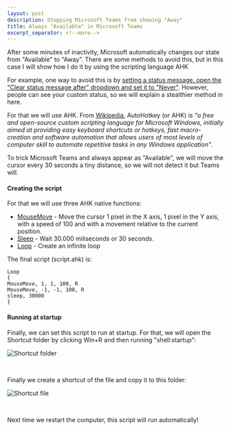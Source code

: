 ```yaml
---
layout: post
description: Stopping Microsoft Teams from showing "Away"
title: Always "Available" in Microsoft Teams
excerpt_separator: <!--more-->
---
```


After some minutes of inactivity, Microsoft automatically changes our state from "Available" to "Away". There are some methods to avoid this, but in this case I will show how I do it by using the scripting language AHK

<!--more-->

For example, one way to avoid this is by [setting a status message, open the "Clear status message after" dropdown and set it to "Never"](https://www.addictivetips.com/web-conferencing/microsoft-teams-away-status/). However, people can see your custom status, so we will explain a stealthier method in here.

For that we will use AHK. From [Wikipedia](https://en.wikipedia.org/wiki/AutoHotkey), AutoHotkey (or AHK) is *"a free and open-source custom scripting language for Microsoft Windows, initially aimed at providing easy keyboard shortcuts or hotkeys, fast macro-creation and software automation that allows users of most levels of computer skill to automate repetitive tasks in any Windows application"*.

To trick Microsoft Teams and always appear as "Available", we will move the cursor every 30 seconds a tiny distance, so we will not detect it but Teams will. 

#### Creating the script

For that we will use three AHK native functions:
- [MouseMove](https://www.autohotkey.com/docs/commands/MouseMove.htm) - Move the cursor 1 pixel in the X axis, 1 pixel in the Y axis, with a speed of 100 and with a movement relative to the current position.
- [Sleep](https://www.autohotkey.com/docs/commands/Sleep.htm) - Wait 30.000 miliseconds or 30 seconds.
- [Loop](https://www.autohotkey.com/docs/commands/Loop.htm) - Create an infinite loop

The final script (script.ahk) is:

```
Loop
{
MouseMove, 1, 1, 100, R
MouseMove, -1, -1, 100, R
sleep, 30000
}
```

#### Running at startup

Finally, we can set this script to run at startup. For that, we will open the Shortcut folder by clicking Win+R and then running "shell:startup":

![Shortcut folder](https://raw.githubusercontent.com/ricardojoserf/ricardojoserf.github.io/master/images/servicedesk/image5.png)

<br>

Finally we create a shortcut of the file and copy it to this folder:

![Shortcut file](https://raw.githubusercontent.com/ricardojoserf/ricardojoserf.github.io/master/images/servicedesk/image6.png)

<br>

Next time we restart the computer, this script will run automatically!
